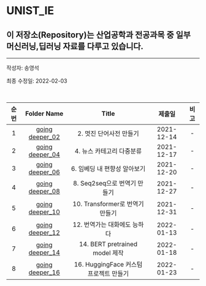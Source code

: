 # UNIST_IE


## 이 저장소(Repository)는 산업공학과 전공과목 중 일부 머신러닝,딥러닝 자료를 다루고 있습니다.

***
작성자: 송영석

최종 수정일: 2022-02-03


<br>

|순번|Folder Name|Title|제출일|비고|
|:--------:|:--------:|:--------:|:--------:|:--------:|
|1|[going deeper_02](https://github.com/mrsys/NLP_Going_Deeper/blob/main/NLP_Project_1.ipynb)|2. 멋진 단어사전 만들기|2021-12-14|-|
|2|[going deeper_04](https://github.com/mrsys/NLP_Going_Deeper/blob/main/NLP_Project_2.ipynb)|4. 뉴스 카테고리 다중분류|2021-12-17|-|
|3|[going deeper_06](https://github.com/mrsys/NLP_Going_Deeper/blob/main/NLP_Project_3.ipynb)|6. 임베딩 내 편향성 알아보기|2021-12-20|-|
|4|[going deeper_08](https://github.com/mrsys/NLP_Going_Deeper/blob/main/NLP_Project_4.ipynb)|8. Seq2seq으로 번역기 만들기|2021-12-27|-|
|5|[going deeper_10](https://github.com/mrsys/NLP_Going_Deeper/blob/main/NLP_Project_5.ipynb)|10. Transformer로 번역기 만들기|2021-12-31|-|
|6|[going deeper_12](https://github.com/mrsys/NLP_Going_Deeper/blob/main/NLP_Project_6.ipynb)|12. 번역가는 대화에도 능하다|2022-01-13|-|
|7|[going deeper_14](https://github.com/mrsys/NLP_Going_Deeper/blob/main/NLP_Project_7.ipynb)|14. BERT pretrained model 제작|2022-01-18|-|
|8|[going deeper_16](https://github.com/mrsys/NLP_Going_Deeper/blob/main/NLP_Project_8.ipynb)|16. HuggingFace 커스텀 프로젝트 만들기|2022-01-23|-|
